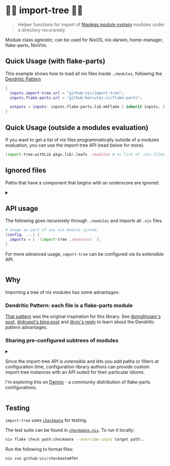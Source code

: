 # 🌲🌴 import-tree 🎄🌳

> Helper functions for import of [Nixpkgs module system](https://nix.dev/tutorials/module-system/) modules under a directory recursively

Module class agnostic; can be used for NixOS, nix-darwin, home-manager, flake-parts, NixVim.

## Quick Usage (with flake-parts)

This example shows how to load all nix files inside `./modules`, following the
[Dendritic Pattern](https://github.com/mightyiam/dendritic)

```nix
{
  inputs.import-tree.url = "github:vic/import-tree";
  inputs.flake-parts.url = "github:hercules-ci/flake-parts";

  outputs = inputs: inputs.flake-parts.lib.mkFlake { inherit inputs; } (inputs.import-tree ./modules);
}
```

## Quick Usage (outside a modules evaluation)

If you want to get a list of nix files programmatically outside of a modules evaluation,
you can use the import-tree API (read below for more).

```nix
(import-tree.withLib pkgs.lib).leafs ./modules # => list of .nix files
```

## Ignored files

Paths that have a component that begins with an underscore are ignored.

<details>
  <summary>

## API usage

The following goes recursively through `./modules` and imports all `.nix` files.

```nix
# Usage as part of any nix module system.
{config, ...} {
  imports = [  (import-tree ./modules)  ];
}
```

For more advanced usage, `import-tree` can be configured via its extensible API.

</summary>

## Obtaining the API

When used as a flake, the flake outputs attrset is the primary callable.
Otherwise, importing the `default.nix` that is at the root of this repository will evaluate into the same attrset.
This callable attrset is referred to as `import-tree` in this documentation.

## `import-tree`

Takes a single argument: path or deeply nested list of path.
Returns a module that imports the discovered files.
For example, given the following file tree:

```
default.nix
modules/
  a.nix
  subdir/
    b.nix
```

The following

```nix
{lib, config, ...} {
  imports = [ (import-tree ./modules) ];
}
```

Is similar to

```nix
{lib, config, ...} {
  imports = [
    {
      imports = [
        ./modules/a.nix
        ./modules/subdir/b.nix
      ];
    }
  ];
}
```

If given a deeply nested list of paths the list will be flattened and results concatenated.
The following is valid usage:

```nix
{lib, config, ...} {
  imports = [ (import-tree [./a [./b]]) ];
}
```

As an special case, when the single argument given to an `import-tree` object is an
attribute-set *-it is _NOT_ a path or list of paths-*, the `import-tree` object
assumes it is being evaluated as a module. This way, a pre-configured `import-tree` can
also be used directly in a list of module imports.

This is useful for authors exposing pre-configured `import-tree`s that users can directly
add to their import list or continue configuring themselves using its API.

```nix
let
  # imagine this configured tree comes from some author's flake or library.
  # library author can extend an import-tree with custom API methods
  # according to the library's directory and file naming conventions.
  configured-tree = import-tree.addAPI {
    # the knowledge of where modules are located inside the library structure
    # or which filters/regexes/transformations to apply are abstracted 
    # from the user by the author providing a meaningful API.
    maximal = self: self.addPath ./modules;
    minimal = self: self.maximal.filter (lib.hasInfix "minimal");
  };
in {
  # the library user can directly import or further configure an import-tree.
  imports = [ configured-tree.minimal ];
}
```

## Configurable behavior

`import-tree` objects with custom behavior can be obtained using a builder pattern.
For example:

```nix
lib.pipe import-tree [
  (i: i.mapWith lib.traceVal) # trace all paths. useful for debugging what is being imported.
  (i: i.filter (lib.hasInfix ".mod.")) # filter nix files by some predicate
  (i: i ./modules) # finally, call the configured import-tree with a path
]
```

Here is a simpler but less readable equivalent:

```nix
((import-tree.mapWith lib.traceVal).filter (lib.hasInfix ".mod.")) ./modules
```

### `import-tree.filter` and `import-tree.filterNot`

`filter` takes a predicate function `path -> bool`. Only paths for which the filter returns `true` are selected:

> \[!NOTE\]
> Only files with suffix `.nix` are candidates.

```nix
# import-tree.filter : (path -> bool) -> import-tree

import-tree.filter (lib.hasInfix ".mod.") ./some-dir
```

`filter` can be applied multiple times, in which case only the files match _all_ filters will be selected:

```nix
lib.pipe import-tree [
  (i: i.filter (lib.hasInfix ".mod."))
  (i: i.filter (lib.hasSuffix "default.nix"))
  (i: i ./some-dir)
]
```

Or, in a simpler but less readable way:

```nix
(import-tree.filter (lib.hasInfix ".mod.")).filter (lib.hasSuffix "default.nix") ./some-dir
```

### `import-tree.match` and `import-tree.matchNot`

`match` takes a regular expression. The regex should match the full path for the path to be selected. match is done with `builtins.match`.

```nix
# import-tree.match : regex -> import-tree

import-tree.match ".*/[a-z]+@(foo|bar)\.nix" ./some-dir
```

`match` can be applied multiple times, in which case only the paths match _all_ regex patterns will be selected, and can be combined with any number of `filter`, in any order.

### `import-tree.mapWith`

`mapWith` can be used to transform each path by providing a function.

e.g. to convert the path into a module explicitly:

```nix
# import-tree.mapWith : (path -> any) -> import-tree

import-tree.mapWith (path: {
  imports = [ path ];
  # assuming such an option is declared
  automaticallyImportedPaths = [ path ];
})
```

`mapWith` can be applied multiple times, composing the transformations:

```nix
lib.pipe import-tree [
  (i: i.mapWith (lib.removeSuffix ".nix"))
  (i: i.mapWith builtins.stringLength)
] ./some-dir
```

The above example first removes the `.nix` suffix from all selected paths, then takes their lengths.

Or, in a simpler but less readable way:

```nix
((import-tree.mapWith (lib.removeSuffix ".nix")).mapWith builtins.stringLength) ./some-dir
```

`mapWith` can be combined with any number of `filter` and `match` calls, in any order, but the (composed) transformation is applied _after_ the filters, and only to the paths that match all of them.

### `import-tree.addPath`

`addPath` can be used to prepend paths to be filter as a setup for import-tree.
This function can be applied multiple times.

```nix
# import-tree.addPath : (path_or_list_of_paths) -> import-tree

# Both of these result in the same imported files.
# however, the first adds ./vendor as a *pre-configured* path.
# and the final user can supply ./modules or [] empty.
(import-tree.addPath ./vendor) ./modules
import-tree [./vendor ./modules]
```

### `import-tree.addAPI`

`addAPI` extends the current import-tree object with new methods.
The API is cumulative, meaning that this function can be called multiple times.

`addAPI` takes an attribute set of functions taking a single argument:
`self` which is the current import-tree object.

```nix
# import-tree.addAPI : api-attr-set -> import-tree

import-tree.addAPI {
  maximal = self: self.addPath ./modules;
  feature = self: featureName: self.maximal.filter (lib.hasInfix feature);
  minimal = self: self.feature "minimal";
}
```

on the previous API, users can call `import-tree.feature "+vim"` or `import-tree.minimal`, etc.

### `import-tree.withLib`

> \[!NOTE\]
> `withLib` is required prior to invocation of any of `.leafs` or `.pipeTo`.
> Because with the use of those functions the implementation does not have access to a `lib` that is provided as a module argument.

```nix
# import-tree.withLib : lib -> import-tree

import-tree.withLib pkgs.lib
```

### `import-tree.pipeTo`

`pipeTo` takes a function that will receive the list of paths.
When configured with this, `import-tree` will not return a nix module but the result of the function being piped to.

```nix
# import-tree.pipeTo : ([paths] -> any) -> import-tree

import-tree.pipeTo lib.id # equivalent to  `.leafs`
```

### `import-tree.leafs`

`leafs` takes no arguments, it is equivalent to calling `import-tree.pipeTo lib.id`. That is, instead of producing a nix module, just return the list of results.

```nix
# import-tree.leafs : import-tree

import-tree.leafs
```

### `import-tree.result`

Exactly the same as calling the import-tree object with an empty list `[ ]`.
This is useful for import-tree objects that already have paths configured via `.addPath`.

```nix
# import-tree.result : <module-or-piped-result>

# these two are exactly the same:
(import-tree.addPath ./modules).result
(import-tree.addPath ./modules) [ ]
```

</details>

## Why

Importing a tree of nix modules has some advantages:

### Dendritic Pattern: each file is a flake-parts module

[That pattern](https://github.com/mightyiam/dendritic) was the original inspiration for this library.
See [@mightyiam's post](https://discourse.nixos.org/t/pattern-each-file-is-a-flake-parts-module/61271),
[@drupol's blog post](https://not-a-number.io/2025/refactoring-my-infrastructure-as-code-configurations/) and
[@vic's reply](https://discourse.nixos.org/t/how-do-you-structure-your-nixos-configs/65851/8)
to learn about the Dendritic pattern advantages.

### Sharing pre-configured subtrees of modules

<details>
<summary>

Since the import-tree API is _extensible_ and lets you add paths or
filters at configuration time, configuration-library authors can
provide custom import-tree instances with an API suited for their
particular idioms.

I'm exploring this on [Dennix](https://github.com/vic/dennix) - a
community distribution of flake-parts configurations.

</summary>

This would allow us to have community-driven *sets* of configurations,
much like those popular for editors: spacemacs/lazy-vim distributions.

Imagine an editor distribution exposing the following flake output:

```nix
# editor-distro's flakeModule
{inputs, lib, ...}:
let 
  flake.lib.modules-tree = lib.pipe inputs.import-tree [
    (i: i.addPath ./modules)
    (i: i.addAPI { inherit on off exclusive; })
    (i: i.addAPI { ruby = self: self.on "ruby"; })
    (i: i.addAPI { python = self: self.on "python"; })
    (i: i.addAPI { old-school = self: self.off "copilot"; })
    (i: i.addAPI { vim-btw = self: self.exclusive "vim" "emacs"; })
  ];

  flagRe = flag: ".*/.*?\+${flag}.*/.*"; # matches +foo on dir path

  on = self: flagName: self.match (flagRe flagName);
  off = self: flagName: self.matchNot (flagRe flagName);

  exclusive = self: onFlag: offFlag: lib.pipe self [
    (self: self.on onFlag)
    (self: self.off offFlag)
  ];
in
{
  inherit flake;
}
```

Users of such distribution can do:

```nix
# consumer flakeModule
{inputs, lib, ...}: let
  ed-tree = inputs.editor-distro.lib.modules-tree;
in {
  imports = [
    (ed-tree.vim-btw.old-school.on "rust")
  ];
}
```

</details>

## Testing

`import-tree` uses [`checkmate`](https://github.com/vic/checkmate) for testing.

The test suite can be found in [`checkmate.nix`](checkmate.nix). To run it locally:

```sh
nix flake check path:checkmate --override-input target path:.
```

Run the following to format files:

```sh
nix run github:vic/checkmate#fmt
```
